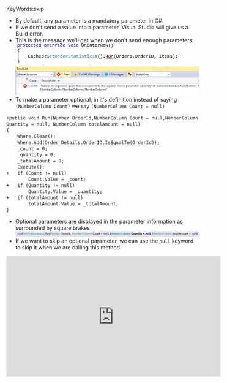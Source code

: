 ﻿KeyWords:skip
* By default, any parameter is a mandatory parameter in C#.
* If we don't send a value into a parameter, Visual Studio will give us a Build error.
* This is the message we'll get when we don't send enough parameters:  
![2017 02 27 10H29 11](2017-02-27_10h29_11.png)
![2017 02 27 10H28 29](2017-02-27_10h28_29.png)
* To make a parameter optional, in it's definition instead of saying `(NumberColumn Count)` we say `(NumberColumn Count = null)`
```csdiff
+public void Run(Number OrderId,NumberColumn Count = null,NumberColumn Quantity = null, NumberColumn totalAmount = null)
{
    Where.Clear();
    Where.Add(Order_Details.OrderID.IsEqualTo(OrderId));
    _count = 0;
    _quantity = 0;
    _totalAmount = 0;
    Execute();
+   if (Count != null)
        Count.Value = _count;
+   if (Quantity != null)
        Quantity.Value = _quantity;
+   if (totalAmount != null)
        totalAmount.Value = _totalAmount;
}
```
* Optional parameters are displayed in the parameter information as surrounded by square brakes
![2017 02 27 10H33 14](2017-02-27_10h33_14.png)
* If we want to skip an optional parameter, we can use the `null` keyword to skip it when we are calling this method.
<iframe width="560" height="315" src="https://www.youtube.com/embed/DXkZjlMBXYU?list=PL1DEQjXG2xnKS0Zo7h-PrExXZ18hGxhvA" frameborder="0" allowfullscreen></iframe>


